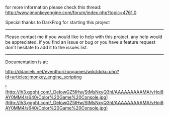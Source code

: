 for more information please check this thread:
http://www.jmonkeyengine.com/forum/index.php?topic=4761.0

Special thanks to DarkFrog for starting this project

---

Please contact me if you would like to help with this project. any help would be appreciated. if you find an issue or bug or you have a feature request don't hesitate to add it to the issues list.

---

Documentation is at:

http://ddaniels.net/eventhorizongames/wiki/doku.php?id=articles:jmonkey_engine_scripting

![http://lh3.ggpht.com/_DeIowGZ5IHw/StMsNxyQ3hI/AAAAAAAAAMA/vHqi8AY0MM4/s640/Color%20Game%20Console.jpg](http://lh3.ggpht.com/_DeIowGZ5IHw/StMsNxyQ3hI/AAAAAAAAAMA/vHqi8AY0MM4/s640/Color%20Game%20Console.jpg)